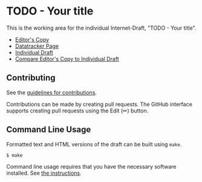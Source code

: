 <!-- regenerate: on (set to off if you edit this file) -->

# TODO - Your title

This is the working area for the individual Internet-Draft, "TODO - Your title".

* [Editor's Copy](https://Yuanyuan4666.github.io/Integration-of-MCP-and-Network-Management-Protocols/#go.draft-yang-mcp-nm.html)
* [Datatracker Page](https://datatracker.ietf.org/doc/draft-yangyuanyuan-huawei-mcp)
* [Individual Draft](https://datatracker.ietf.org/doc/html/draft-yangyuanyuan-huawei-mcp)
* [Compare Editor's Copy to Individual Draft](https://Yuanyuan4666.github.io/MCPA2A/#go.draft-yangyuanyuan-huawei-mcp.diff)


## Contributing

See the
[guidelines for contributions](https://github.com/Yuanyuan4666/MCPA2A/blob/main/CONTRIBUTING.md).

Contributions can be made by creating pull requests.
The GitHub interface supports creating pull requests using the Edit (✏) button.


## Command Line Usage

Formatted text and HTML versions of the draft can be built using `make`.

```sh
$ make
```

Command line usage requires that you have the necessary software installed.  See
[the instructions](https://github.com/martinthomson/i-d-template/blob/main/doc/SETUP.md).

